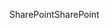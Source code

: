 <span data-ttu-id="00815-101">SharePoint</span><span class="sxs-lookup"><span data-stu-id="00815-101">SharePoint</span></span>